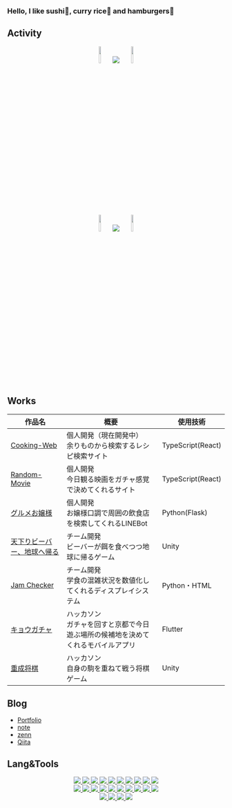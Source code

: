### Hello, I like sushi🍣, curry rice🍛 and hamburgers🍔

## Activity

<div align="center">
  <img src="https://github.com/user-attachments/assets/d15edaee-eacc-43a1-a0d4-92010cf0e2e4" width=10%, heigt=10%>
  <a>
    <img src="https://github-readme-stats.vercel.app/api/top-langs/?username=Asameshi00&layout=compact&theme=dark">
  </a>
  <img src="https://github.com/user-attachments/assets/d15edaee-eacc-43a1-a0d4-92010cf0e2e4" width=10%, heigt=10%>
</div>

<div align="center">
  <img src="https://github.com/user-attachments/assets/d15edaee-eacc-43a1-a0d4-92010cf0e2e4" width=10%, heigt=10%>
  <a>
    <img src="https://github-readme-stats.vercel.app/api?username=Asameshi00&theme=dark">
  </a>
  <img src="https://github.com/user-attachments/assets/d15edaee-eacc-43a1-a0d4-92010cf0e2e4" width=10%, heigt=10%>
</div>

## Works
| 作品名 | 概要 | 使用技術 |
| ----- | ----- | ----- |
| [Cooking-Web](https://github.com/Asameshi00/Cooking-Web) | 個人開発（現在開発中）<br>余りものから検索するレシピ検索サイト | TypeScript(React) |
| [Random-Movie](https://movie-gacha.netlify.app/) | 個人開発<br>今日観る映画をガチャ感覚で決めてくれるサイト | TypeScript(React) |
| [グルメお嬢様](https://github.com/Asameshi00/linebot-gourmet-ojosama) | 個人開発<br>お嬢様口調で周囲の飲食店を検索してくれるLINEBot | Python(Flask) |
| [天下りビーバー、地球へ帰る](https://github.com/Asameshi00/space-beaver) | チーム開発<br>ビーバーが餌を食べつつ地球に帰るゲーム | Unity |
| [Jam Checker](https://github.com/Asameshi00/Crowded-Observation) | チーム開発<br>学食の混雑状況を数値化してくれるディスプレイシステム | Python・HTML |
| [キョウガチャ](https://github.com/Asameshi00/amanojaku) | ハッカソン<br>ガチャを回すと京都で今日遊ぶ場所の候補地を決めてくれるモバイルアプリ | Flutter |
| [重成将棋](https://github.com/Asameshi00/Stacking-Shogi) | ハッカソン<br>自身の駒を重ねて戦う将棋ゲーム | Unity |

## Blog
- [Portfolio](https://asakurashi.notion.site/bb6e1ec8e967413c9eea629d65eba9e1)
- [note](https://note.com/kind_crocus877)
- [zenn](https://zenn.dev/asakurashi)
- [Qiita](https://qiita.com/asakurashi01)

## Lang&Tools
<!-- 一段目 -->
<div align="center">
  <a href="https://developer.mozilla.org/ja/docs/Web/HTML/Element">
    <img src="https://skillicons.dev/icons?i=html">
  </a>
  <a href="https://developer.mozilla.org/ja/docs/Web/CSS/Reference">
    <img src="https://skillicons.dev/icons?i=css">
  </a>
  <a href="https://developer.mozilla.org/ja/docs/Web/JavaScript/Reference">
    <img src="https://skillicons.dev/icons?i=js">
  </a>
  <a href="https://www.typescriptlang.org/docs/">
    <img src="https://skillicons.dev/icons?i=typescript">
  </a>
  <a href="https://ja.react.dev/">
    <img src="https://skillicons.dev/icons?i=react">
  </a>
  <a href="https://go.dev/ref/spec">
    <img src="https://skillicons.dev/icons?i=go">
  </a>
  <a href="https://www.python.org/">
    <img src="https://skillicons.dev/icons?i=py">
  </a>
  <a href="https://msiz07-flask-docs-ja.readthedocs.io/ja/latest/">
    <img src="https://skillicons.dev/icons?i=flask">
  </a>
  <a href="https://fastapi.tiangolo.com/ja/">
    <img src="https://skillicons.dev/icons?i=fastapi">
  </a>
  <a href="https://www.java.com/ja/">
    <img src="https://skillicons.dev/icons?i=java">
  </a>
</div>

<!-- 二段目 -->
<div align="center">
  <a href="https://learn.microsoft.com/ja-jp/cpp/c-language/c-language-reference?view=msvc-170">
    <img src="https://skillicons.dev/icons?i=c">
  </a>
  <a href="https://learn.microsoft.com/ja-jp/dotnet/csharp/">
    <img src="https://skillicons.dev/icons?i=cs">
  </a>
  <a href="https://unity.com/ja">
    <img src="https://skillicons.dev/icons?i=unity">
  </a>
  <a href="https://www.arduino.cc/">
    <img src="https://skillicons.dev/icons?i=arduino">
  </a>
  <a href="https://www.figma.com/">
    <img src="https://skillicons.dev/icons?i=figma">
  </a>
  <a href="https://opencv.org/">
    <img src="https://skillicons.dev/icons?i=opencv">
  </a>
  <a href="https://www.raspberrypi.com/">
    <img src="https://skillicons.dev/icons?i=raspberrypi">
  </a>
  <a href="https://supabase.com/">
    <img src="https://skillicons.dev/icons?i=supabase">
  </a>
  <a href="https://www.postman.com/">
    <img src="https://skillicons.dev/icons?i=postman">
  </a>
  <a href="https://www.postgresql.org/">
    <img src="https://skillicons.dev/icons?i=postgres">
  </a>
</div>

<!-- 三段目 -->
<div align="center">
  <a href="https://cloud.google.com/free?hl=ja">
    <img src="https://skillicons.dev/icons?i=gcp">
  </a>
  <a href="https://www.mysql.com/jp/">
    <img src="https://skillicons.dev/icons?i=mysql">
  </a>
  <a href="https://www.docker.com/ja-jp/">
    <img src="https://skillicons.dev/icons?i=docker">
  </a>
  <a href="https://github.com/CrazyHuman00">
    <img src="https://skillicons.dev/icons?i=github">
  </a>
</div>

<br><br>
